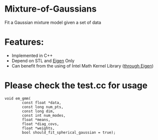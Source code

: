 Mixture-of-Gaussians
====================

Fit a Gaussian mixture model given a set of data

# Features:
- Implemented in C++
- Depend on STL and [Eigen](http://eigen.tuxfamily.org) Only
- Can benefit from the using of Intel Math Kernel Library ([through Eigen](http://eigen.tuxfamily.org/dox/TopicUsingIntelMKL.html))

# Please check the test.cc for usage
```
void em_gmm(
        const float *data, 
        const long num_pts, 
        const long dim,
        const int num_modes,
        float *means, 
        float *diag_covs,
        float *weights,
        bool should_fit_spherical_gaussian = true);
```
